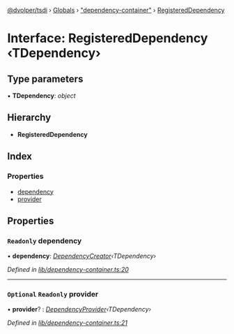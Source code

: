 [@dvolper/tsdi](../README.md) › [Globals](../globals.md) › ["dependency-container"](../modules/_dependency_container_.md) › [RegisteredDependency](_dependency_container_.registereddependency.md)

# Interface: RegisteredDependency ‹**TDependency**›

## Type parameters

▪ **TDependency**: *object*

## Hierarchy

* **RegisteredDependency**

## Index

### Properties

* [dependency](_dependency_container_.registereddependency.md#readonly-dependency)
* [provider](_dependency_container_.registereddependency.md#optional-readonly-provider)

## Properties

### `Readonly` dependency

• **dependency**: *[DependencyCreator](../modules/_dependency_creator_.md#dependencycreator)‹TDependency›*

*Defined in [lib/dependency-container.ts:20](https://github.com/DavidVollmers/typescript-dependency-injection/blob/7e05792/packages/tsdi/lib/dependency-container.ts#L20)*

___

### `Optional` `Readonly` provider

• **provider**? : *[DependencyProvider](../modules/_dependency_provider_.md#dependencyprovider)‹TDependency›*

*Defined in [lib/dependency-container.ts:21](https://github.com/DavidVollmers/typescript-dependency-injection/blob/7e05792/packages/tsdi/lib/dependency-container.ts#L21)*
